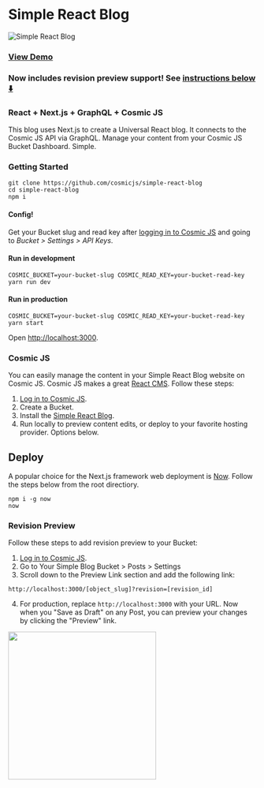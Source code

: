 # Simple React Blog
![Simple React Blog](https://cosmicjs.com/uploads/76875fe0-af74-11e7-b864-313f959a776e-react-blog-screenshot.png)
### [View Demo](https://cosmicjs.com/apps/simple-react-blog/demo)
### Now includes revision preview support! See [instructions below ⬇️](#revision-preview)
### React + Next.js + GraphQL + Cosmic JS
This blog uses Next.js to create a Universal React blog.  It connects to the Cosmic JS API via GraphQL.  Manage your content from your Cosmic JS Bucket Dashboard.  Simple.
### Getting Started
```
git clone https://github.com/cosmicjs/simple-react-blog
cd simple-react-blog
npm i
```
#### Config!
Get your Bucket slug and read key after [logging in to Cosmic JS](https://cosmicjs.com/login) and going to <i>Bucket > Settings > API Keys</i>.

#### Run in development
```
COSMIC_BUCKET=your-bucket-slug COSMIC_READ_KEY=your-bucket-read-key yarn run dev
```
#### Run in production
```
COSMIC_BUCKET=your-bucket-slug COSMIC_READ_KEY=your-bucket-read-key yarn start
```
Open [http://localhost:3000](http://localhost:3000).

### Cosmic JS
You can easily manage the content in your Simple React Blog website on Cosmic JS.  Cosmic JS makes a great [React CMS](https://cosmicjs.com).  Follow these steps:

1. [Log in to Cosmic JS](https://cosmicjs.com).
2. Create a Bucket.
3. Install the [Simple React Blog](https://cosmicjs.com/apps/simple-react-blog).
4. Run locally to preview content edits, or deploy to your favorite hosting provider. Options below.

## Deploy
A popular choice for the Next.js framework web deployment is [Now](https://zeit.co/). Follow the steps below from the root directiory.
```
npm i -g now
now
```

### Revision Preview
Follow these steps to add revision preview to your Bucket:
1. [Log in to Cosmic JS](https://cosmicjs.com).
2. Go to Your Simple Blog Bucket > Posts > Settings
3. Scroll down to the Preview Link section and add the following link:
```
http://localhost:3000/[object_slug]?revision=[revision_id]
```
4. For production, replace `http://localhost:3000` with your URL.
Now when you "Save as Draft" on any Post, you can preview your changes by clicking the "Preview" link.
<img src="https://cosmic-s3.imgix.net/525f5290-96d5-11e9-86cd-6934fa7afa0f-Screen-Shot-2019-06-24-at-6.10.36-PM.png?w=800" width="300" />
